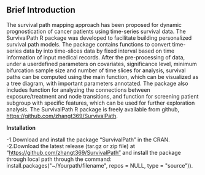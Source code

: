 ## Brief Introduction
The survival path mapping approach has been proposed for dynamic prognostication of cancer 
patients using time-series survival data. The SurvivalPath R package was developed to facilitate 
building personalized survival path models. The package contains
functions to convert time-series data by into time-slices data by fixed interval based on
time information of input medical records. After the pre-processing of data, under a userdefined 
parameters on covariates, significance level, minimum bifurcation sample size and
number of time slices for analysis, survival paths can be computed using the main function,
which can be visualized as a tree diagram, with important parameters annotated. The
package also includes function for analyzing the connections between exposure/treatment
and node transitions, and function for screening patient subgroup with specific features,
which can be used for further exploration analysis. The SurvivalPath R package is freely
available from github, https://github.com/zhangt369/SurvivalPath.

**Installation**

-1.Download and install the package “SurvivalPath” in the CRAN. 
-2.Download the latest release (tar.gz or zip file) at “https://github.com/zhangt369/SurvivalPath” and install the package through local path through the command: install.packages("~/Yourpath/filename", repos = NULL, type = "source")).
